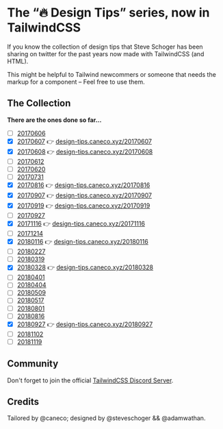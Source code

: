 <p align="center">
    <img src="https://res.cloudinary.com/caneco/image/upload/w_1732,q_80/v1556208548/caneco.xyz/design-tips/design-tips_caneco_xyz_e7igfa.jpg" alt="">
<p>

<br>

# The “🔥 Design Tips” series, now in TailwindCSS

If you know the collection of design tips that Steve Schoger has been sharing on twitter for the past years now made with TailwindCSS (and HTML).

This might be helpful to Tailwind newcommers or someone that needs the markup for a component – Feel free to use them.

## The Collection

**There are the ones done so far...**

- [ ] [20170606](https://twitter.com/steveschoger/status/872114194816126977)
- [x] [20170607](https://twitter.com/steveschoger/status/872478203016826880) 👉 [design-tips.caneco.xyz/20170607](https://design-tips.caneco.xyz/20170607)
- [x] [20170608](https://twitter.com/steveschoger/status/872865304719892480) 👉 [design-tips.caneco.xyz/20170608](https://design-tips.caneco.xyz/20170608)
- [ ] [20170612](https://twitter.com/steveschoger/status/874333097168314370)
- [ ] [20170620](https://twitter.com/steveschoger/status/877209916179709955)
- [ ] [20170731](https://twitter.com/steveschoger/status/892077100705996801)
- [x] [20170816](https://twitter.com/steveschoger/status/897849211110273024) 👉 [design-tips.caneco.xyz/20170816](https://design-tips.caneco.xyz/20170816)
- [x] [20170907](https://twitter.com/steveschoger/status/905830324139155458) 👉 [design-tips.caneco.xyz/20170907](https://design-tips.caneco.xyz/20170907)
- [x] [20170919](https://twitter.com/steveschoger/status/910162010754748416) 👉 [design-tips.caneco.xyz/20170919](https://design-tips.caneco.xyz/20170919)
- [ ] [20170927](https://twitter.com/steveschoger/status/913062604540653568)
- [x] [20171116](https://twitter.com/steveschoger/status/931198630333165568) 👉 [design-tips.caneco.xyz/20171116](https://design-tips.caneco.xyz/20171116)
- [ ] [20171214](https://twitter.com/steveschoger/status/941378205549809669)
- [x] [20180116](https://twitter.com/steveschoger/status/953297226985549825) 👉 [design-tips.caneco.xyz/20180116](https://design-tips.caneco.xyz/20180116)
- [ ] [20180227](https://twitter.com/steveschoger/status/968519052800024577)
- [ ] [20180319](https://twitter.com/steveschoger/status/975796307196604417)
- [x] [20180328](https://twitter.com/steveschoger/status/979055525060055040) 👉 [design-tips.caneco.xyz/20180328](https://design-tips.caneco.xyz/20180328)
- [ ] [20180401](https://twitter.com/steveschoger/status/1112731452704202752)
- [ ] [20180404](https://twitter.com/steveschoger/status/981606881255976961)
- [ ] [20180509](https://twitter.com/steveschoger/status/994234772502339586)
- [ ] [20180517](https://twitter.com/steveschoger/status/997125312411570176)
- [ ] [20180801](https://twitter.com/steveschoger/status/1024720091546562560)
- [ ] [20180816](https://twitter.com/steveschoger/status/1030141801158594560)
- [x] [20180927](https://twitter.com/steveschoger/status/1045371124274483200) 👉 [design-tips.caneco.xyz/20180927](https://design-tips.caneco.xyz/20180927)
- [ ] [20181102](https://twitter.com/steveschoger/status/1058398981888376832)
- [ ] [20181119](https://twitter.com/steveschoger/status/1064541476615593984)

## Community

Don't forget to join the official [TailwindCSS Discord Server](https://discord.gg/7NF8GNe).

## Credits

Tailored by @caneco; designed by @steveschoger && @adamwathan.
